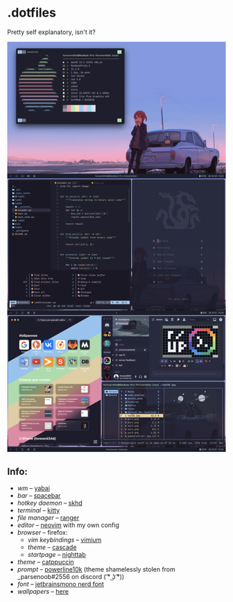 # .dotfiles

Pretty self explanatory, isn't it?

![Man I love catppuccin!](/assets/milc.jpg)

## Info:
- *wm* – [yabai](https://github.com/koekeishiya/yabai)
- *bar* – [spacebar](https://github.com/cmacrae/spacebar)
- *hotkey daemon* – [skhd](https://github.com/koekeishiya/skhd)
- *terminal* – [kitty](https://github.com/kovidgoyal/kitty)
- *file manager* – [ranger](https://github.com/ranger/ranger)
- *editor* – [neovim](https://github.com/neovim/neovim) with my own config
- *browser* – firefox:
    - *vim keybindings* – [vimium](https://addons.mozilla.org/en-GB/firefox/addon/vimium-ff/)
    - *theme* – [cascade](https://github.com/andreasgrafen/cascade#customise-cascade-to-your-liking)
    - *startpage* – [nighttab](https://github.com/zombieFox/nightTab)
- *theme* – [catppuccin](https://github.com/catppuccin)
- *prompt* – [powerline10k](https://github.com/romkatv/powerlevel10k) (theme shamelessly stolen from _parsenoob#2556 on discord ( ͡° ͜ʖ ͡°))
- *font* – [jetbrainsmono nerd font](https://www.nerdfonts.com/font-downloads)
- *wallpapers* – [here](/wallpapers)

